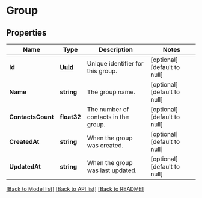# Group

## Properties
Name | Type | Description | Notes
------------ | ------------- | ------------- | -------------
**Id** | [**Uuid**](UUID.md) | Unique identifier for this group. | [optional] [default to null]
**Name** | **string** | The group name. | [optional] [default to null]
**ContactsCount** | **float32** | The number of contacts in the group. | [optional] [default to null]
**CreatedAt** | **string** | When the group was created. | [optional] [default to null]
**UpdatedAt** | **string** | When the group was last updated. | [optional] [default to null]

[[Back to Model list]](../README.md#documentation-for-models) [[Back to API list]](../README.md#documentation-for-api-endpoints) [[Back to README]](../README.md)


